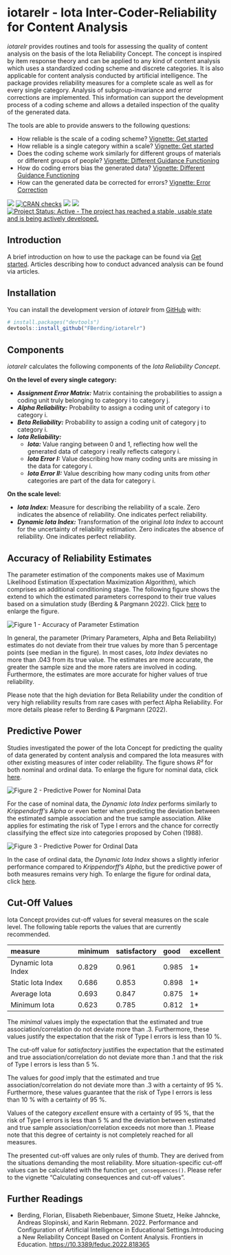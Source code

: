 
<!-- README.md is generated from README.Rmd. Please edit that file -->

# iotarelr - Iota Inter-Coder-Reliability for Content Analysis

*iotarelr* provides routines and tools for assessing the quality of
content analysis on the basis of the Iota Reliability Concept. The
concept is inspired by item response theory and can be applied to any
kind of content analysis which uses a standardized coding scheme and
discrete categories. It is also applicable for content analysis
conducted by artificial intelligence. The package provides reliability
measures for a complete scale as well as for every single category.
Analysis of subgroup-invariance and error corrections are implemented.
This information can support the development process of a coding scheme
and allows a detailed inspection of the quality of the generated data.

The tools are able to provide answers to the following questions:

-   How reliable is the scale of a coding scheme? [Vignette: Get
    started](iotarelr.html)
-   How reliable is a single category within a scale? [Vignette: Get
    started](iotarelr.html)
-   Does the coding scheme work similarly for different groups of
    materials or different groups of people? [Vignette: Different
    Guidance Functioning](dgf.html)
-   How do coding errors bias the generated data? [Vignette: Different
    Guidance Functioning](dgf.html)
-   How can the generated data be corrected for errors? [Vignette: Error
    Correction](error_correction.html)

<!-- badges: start -->

[![](https://www.r-pkg.org/badges/version/iotarelr?color=green)](https://cran.r-project.org/package=iotarelr)
[![CRAN
checks](https://cranchecks.info/badges/summary/iotarelr)](https://cran.r-project.org/web/checks/check_results_iotarelr.html)
[![](http://cranlogs.r-pkg.org/badges/grand-total/iotarelr)](https://cran.r-project.org/package=iotarelr)
[![](https://img.shields.io/badge/devel%20version-0.1.2-green.svg)](https://github.com/iotarelr)
[![Project Status: Active - The project has reached a stable, usable
state and is being actively
developed.](https://www.repostatus.org/badges/latest/active.svg)](https://www.repostatus.org/#active)

<!-- badges: end -->

## Introduction

A brief introduction on how to use the package can be found via [Get
started](iotarelr.html). Articles describing how to conduct advanced
analysis can be found via articles.

## Installation

You can install the development version of *iotarelr* from
[GitHub](https://github.com/) with:

``` r
# install.packages("devtools")
devtools::install_github("FBerding/iotarelr")
```

## Components

*iotarelr* calculates the following components of the *Iota Reliability
Concept*.

**On the level of every single category:**

-   ***Assignment Error Matrix:*** Matrix containing the probabilities
    to assign a coding unit truly belonging to category i to category j.
-   ***Alpha Reliability:*** Probability to assign a coding unit of
    category i to category i.
-   ***Beta Reliability:*** Probability to assign a coding unit of
    category j to category i.
-   ***Iota Reliability:***
    -   ***Iota:*** Value ranging between 0 and 1, reflecting how well
        the generated data of category i really reflects category i.
    -   ***Iota Error I:*** Value describing how many coding units are
        missing in the data for category i.
    -   ***Iota Error II:*** Value describing how many coding units from
        *other* categories are part of the data for category i.

**On the scale level:**

-   ***Iota Index:*** Measure for describing the reliability of a scale.
    Zero indicates the absence of reliability. One indicates perfect
    reliability.
-   ***Dynamic Iota Index:*** Transformation of the original *Iota
    Index* to account for the uncertainty of reliability estimation.
    Zero indicates the absence of reliability. One indicates perfect
    reliability.

## Accuracy of Reliability Estimates

The parameter estimation of the components makes use of Maximum
Likelihood Estimation (Expectation Maximization Algorithm), which
comprises an additional conditioning stage. The following figure shows
the extend to which the estimated parameters correspond to their true
values based on a simulation study (Berding & Pargmann 2022). Click
[here](reference/figures/README-accuracy.png) to enlarge the figure.

![Figure 1 - Accuracy of Parameter
Estimation](man/figures/README-accuracy.png)

In general, the parameter (Primary Parameters, Alpha and Beta
Reliability) estimates do not deviate from their true values by more
than 5 percentage points (see median in the figure). In most cases,
*Iota Index* deviates no more than .043 from its true value. The
estimates are more accurate, the greater the sample size and the more
raters are involved in coding. Furthermore, the estimates are more
accurate for higher values of true reliability.

Please note that the high deviation for Beta Reliability under the
condition of very high reliability results from rare cases with perfect
Alpha Reliability. For more details please refer to Berding & Pargmann
(2022).

## Predictive Power

Studies investigated the power of the Iota Concept for predicting the
quality of data generated by content analysis and compared the Iota
measures with other existing measures of inter coder reliability. The
figure shows *R²* for both nominal and ordinal data. To enlarge the
figure for nominal data, click
[here](reference/figures/README-pred_power_nominal.png).

![Figure 2 - Predictive Power for Nominal
Data](man/figures/README-pred_power_nominal.png)

For the case of nominal data, the *Dynamic Iota Index* performs
similarly to *Krippendorff’s Alpha* or even better when predicting the
deviation between the estimated sample association and the true sample
association. Alike applies for estimating the risk of Type I errors and
the chance for correctly classifying the effect size into categories
proposed by Cohen (1988).

![Figure 3 - Predictive Power for Ordinal
Data](man/figures/README-pred_power_ordinal.png)

In the case of ordinal data, the *Dynamic Iota Index* shows a slightly
inferior performance compared to *Krippendorff’s Alpha*, but the
predictive power of both measures remains very high. To enlarge the
figure for ordinal data, click
[here](reference/figures/README-pred_power_ordinal.png).

## Cut-Off Values

Iota Concept provides cut-off values for several measures on the scale
level. The following table reports the values that are currently
recommended.

| measure            | minimum | satisfactory | good  | excellent |
|:-------------------|:--------|:-------------|:------|:----------|
| Dynamic Iota Index | 0.829   | 0.961        | 0.985 | 1\*       |
| Static Iota Index  | 0.686   | 0.853        | 0.898 | 1\*       |
| Average Iota       | 0.693   | 0.847        | 0.875 | 1\*       |
| Minimum Iota       | 0.623   | 0.785        | 0.812 | 1\*       |

The *minimal* values imply the expectation that the estimated and true
association/correlation do not deviate more than .3. Furthermore, these
values justify the expectation that the risk of Type I errors is less
than 10 %.

The cut-off value for *satisfactory* justifies the expectation that the
estimated and true association/correlation do not deviate more than .1
and that the risk of Type I errors is less than 5 %.

The values for *good* imply that the estimated and true
association/correlation do not deviate more than .3 with a certainty of
95 %. Furthermore, these values guarantee that the risk of Type I errors
is less than 10 % with a certainty of 95 %.

Values of the category *excellent* ensure with a certainty of 95 %, that
the risk of Type I errors is less than 5 % and the deviation between
estimated and true sample association/correlation exceeds not more than
.1. Please note that this degree of certainty is not completely reached
for all measures.

The presented cut-off values are only rules of thumb. They are derived
from the situations demanding the most reliability. More
situation-specific cut-off values can be calculated with the function
`get_consequences()`. Please refer to the vignette “Calculating
consequences and cut-off values”.

## Further Readings

-   Berding, Florian, Elisabeth Riebenbauer, Simone Stuetz, Heike
    Jahncke, Andreas Slopinski, and Karin Rebmann. 2022. Performance and
    Configuration of Artificial Intelligence in Educational
    Settings.Introducing a New Reliability Concept Based on Content
    Analysis. Frontiers in Education.
    <https://10.3389/feduc.2022.818365>
